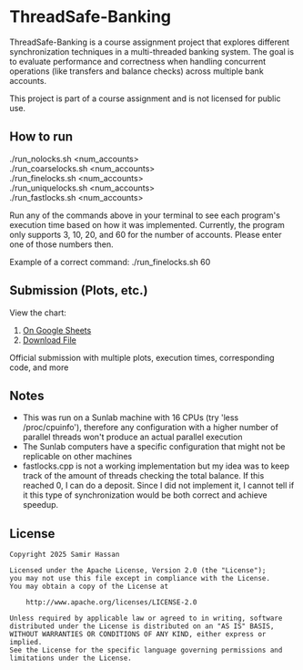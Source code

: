 # ThreadSafe-Banking

ThreadSafe-Banking is a course assignment project that explores different synchronization techniques in a multi-threaded banking system. The goal is to evaluate performance and correctness when handling concurrent operations (like transfers and balance checks) across multiple bank accounts.

This project is part of a course assignment and is not licensed for public use.

## How to run

./run_nolocks.sh <num_accounts>  
./run_coarselocks.sh <num_accounts>  
./run_finelocks.sh <num_accounts>  
./run_uniquelocks.sh <num_accounts>  
./run_fastlocks.sh <num_accounts>  


Run any of the commands above in your terminal to see each program's execution time based on how it was implemented. Currently, the program only supports 3, 10, 20, and 60 for the number of accounts. Please enter one of those numbers then.

Example of a correct command: ./run_finelocks.sh 60

## Submission (Plots, etc.)

View the chart:
1. [On Google Sheets](https://docs.google.com/spreadsheets/d/1mtUx7LQpBl23vn5DIu2pu2hS0-sxtfLj0VMvD3Qsl6U/edit?usp=sharing)  
2. [Download File](chart.xlsx)

Official submission with multiple plots, execution times, corresponding code, and more

## Notes

- This was run on a Sunlab machine with 16 CPUs (try 'less /proc/cpuinfo'), therefore any configuration with a higher number of parallel threads won't produce an actual parallel execution
- The Sunlab computers have a specific configuration that might not be replicable on other machines
- fastlocks.cpp is not a working implementation but my idea was to keep track of the amount of threads checking the total balance. If this reached 0, I can do a deposit. Since I did not implement it, I cannot tell if it this type of synchronization would be both correct and achieve speedup.

## License

    Copyright 2025 Samir Hassan

    Licensed under the Apache License, Version 2.0 (the "License");
    you may not use this file except in compliance with the License.
    You may obtain a copy of the License at

        http://www.apache.org/licenses/LICENSE-2.0

    Unless required by applicable law or agreed to in writing, software
    distributed under the License is distributed on an "AS IS" BASIS,
    WITHOUT WARRANTIES OR CONDITIONS OF ANY KIND, either express or implied.
    See the License for the specific language governing permissions and
    limitations under the License.
